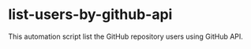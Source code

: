 # list-users-by-github-api
This automation script list the GitHub repository users using GitHub API. 
